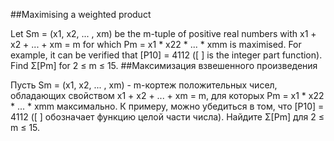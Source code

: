 ##Maximising a weighted product

Let Sm = (x1, x2, ... , xm) be the m-tuple of positive real numbers with x1 + x2 + ... + xm = m for which Pm = x1 * x22 * ... * xmm is maximised.
For example, it can be verified that [P10] = 4112 ([ ] is the integer part function).
Find Σ[Pm] for 2 ≤ m ≤ 15.
##Максимизация взвешенного произведения

Пусть Sm = (x1, x2, ... , xm) - m-кортеж положительных чисел, обладающих свойством x1 + x2 + ... + xm = m, для которых Pm = x1 * x22 * ... * xmm максимально.
К примеру, можно убедиться в том, что [P10] = 4112 ([ ] обозначает функцию целой части числа).
Найдите Σ[Pm] для 2 ≤ m ≤ 15.
